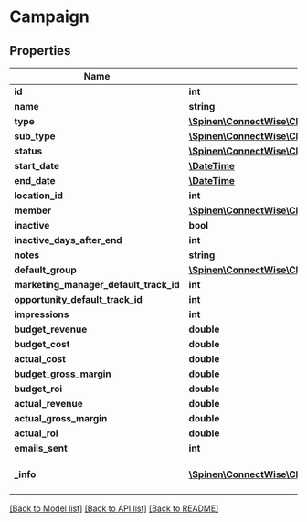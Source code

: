 # Campaign

## Properties
Name | Type | Description | Notes
------------ | ------------- | ------------- | -------------
**id** | **int** |  | [optional] 
**name** | **string** |  | 
**type** | [**\Spinen\ConnectWise\Clients\Marketing\Model\CampaignTypeReference**](CampaignTypeReference.md) |  | 
**sub_type** | [**\Spinen\ConnectWise\Clients\Marketing\Model\CampaignSubTypeReference**](CampaignSubTypeReference.md) |  | 
**status** | [**\Spinen\ConnectWise\Clients\Marketing\Model\CampaignStatusReference**](CampaignStatusReference.md) |  | [optional] 
**start_date** | [**\DateTime**](\DateTime.md) |  | 
**end_date** | [**\DateTime**](\DateTime.md) |  | [optional] 
**location_id** | **int** |  | [optional] 
**member** | [**\Spinen\ConnectWise\Clients\Marketing\Model\MemberReference**](MemberReference.md) |  | [optional] 
**inactive** | **bool** |  | [optional] 
**inactive_days_after_end** | **int** |  | [optional] 
**notes** | **string** |  | [optional] 
**default_group** | [**\Spinen\ConnectWise\Clients\Marketing\Model\GroupReference**](GroupReference.md) |  | [optional] 
**marketing_manager_default_track_id** | **int** |  | [optional] 
**opportunity_default_track_id** | **int** |  | [optional] 
**impressions** | **int** |  | [optional] 
**budget_revenue** | **double** |  | [optional] 
**budget_cost** | **double** |  | [optional] 
**actual_cost** | **double** |  | [optional] 
**budget_gross_margin** | **double** |  | [optional] 
**budget_roi** | **double** |  | [optional] 
**actual_revenue** | **double** |  | [optional] 
**actual_gross_margin** | **double** |  | [optional] 
**actual_roi** | **double** |  | [optional] 
**emails_sent** | **int** |  | [optional] 
**_info** | [**\Spinen\ConnectWise\Clients\Marketing\Model\Metadata**](Metadata.md) | Metadata of the entity | [optional] 

[[Back to Model list]](../README.md#documentation-for-models) [[Back to API list]](../README.md#documentation-for-api-endpoints) [[Back to README]](../README.md)


